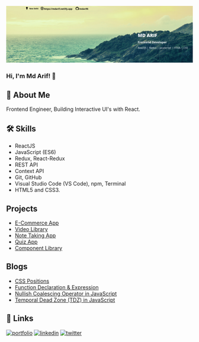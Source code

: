 ![Md Arif](./linkedin-banner.png)

### Hi, I'm Md Arif! 👋

## 🚀 About Me

Frontend Engineer, Building Interactive UI's with React.

## 🛠 Skills

- ReactJS 
- JavaScript (ES6) 
- Redux, React-Redux 
- REST API
- Context API
- Git, GitHub
- Visual Studio Code (VS Code), npm, Terminal
- HTML5 and CSS3.

## Projects

- [E-Commerce App](https://ha-clothing.netlify.app/)
- [Video Library](https://mytv18.netlify.app/)
- [Note Taking App](https://typenotes-app.netlify.app/)
- [Quiz App](https://sm-quiz.netlify.app/)
- [Component Library](https://pandaui.netlify.app/)

## Blogs

- [CSS Positions](https://mdarif.hashnode.dev/css-positions)
- [Function Declaration & Expression](https://mdarif.hashnode.dev/function-declaration-and-expression)
- [Nullish Coalescing Operator in JavaScript](https://mdarif.hashnode.dev/nullish-coalescing-operator-in-javascript)
- [Temporal Dead Zone (TDZ) in JavaScript](https://mdarif.hashnode.dev/temporal-dead-zone-tdz-in-javascript)

## 🔗 Links

[![portfolio](https://img.shields.io/badge/my_portfolio-000?style=for-the-badge&logo=ko-fi&logoColor=white)](https://mdarif.netlify.app/)
[![linkedin](https://img.shields.io/badge/linkedin-0A66C2?style=for-the-badge&logo=linkedin&logoColor=white)](https://www.linkedin.com/in/mdarifdev/)
[![twitter](https://img.shields.io/badge/twitter-1DA1F2?style=for-the-badge&logo=twitter&logoColor=white)](https://twitter.com/mdarifdev)
